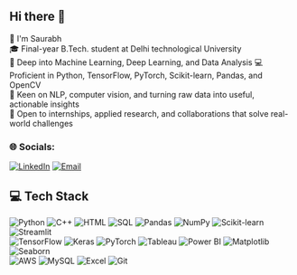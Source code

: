 ## Hi there 👋

👋 I'm Saurabh  
🎓 Final-year B.Tech. student at Delhi technological University  
🧠 Deep into Machine Learning, Deep Learning, and Data Analysis 
💻 Proficient in Python, TensorFlow, PyTorch, Scikit-learn, Pandas, and OpenCV  
🔎 Keen on NLP, computer vision, and turning raw data into useful, actionable insights  
🤝 Open to internships, applied research, and collaborations that solve real-world challenges  

### 🌐 Socials:
[![LinkedIn](https://img.shields.io/badge/LinkedIn-0A66C2?style=for-the-badge&logo=linkedin&logoColor=white)](https://www.linkedin.com/in/saurabh-saini-279117375/)
[![Email](https://img.shields.io/badge/Email-D14836?style=for-the-badge&logo=gmail&logoColor=white)](mailto:saurabh.saini0904@gmail.com)

## 💻 Tech Stack

![Python](https://img.shields.io/badge/Python-3776AB?style=for-the-badge&logo=python&logoColor=white) 
![C++](https://img.shields.io/badge/C++-00599C?style=for-the-badge&logo=c%2B%2B&logoColor=white)
![HTML](https://img.shields.io/badge/HTML-E34F26?style=for-the-badge&logo=html5&logoColor=white)
![SQL](https://img.shields.io/badge/SQL-4479A1?style=for-the-badge&logo=postgresql&logoColor=white) 
![Pandas](https://img.shields.io/badge/Pandas-150458?style=for-the-badge&logo=pandas&logoColor=white) 
![NumPy](https://img.shields.io/badge/NumPy-013243?style=for-the-badge&logo=numpy&logoColor=white) 
![Scikit-learn](https://img.shields.io/badge/Scikit--learn-F7931E?style=for-the-badge&logo=scikit-learn&logoColor=white) 
![Streamlit](https://img.shields.io/badge/Streamlit-FF4B4B?style=for-the-badge&logo=streamlit&logoColor=white)  
![TensorFlow](https://img.shields.io/badge/TensorFlow-FF6F00?style=for-the-badge&logo=tensorflow&logoColor=white)
![Keras](https://img.shields.io/badge/Keras-D00000?style=for-the-badge&logo=keras&logoColor=white)
![PyTorch](https://img.shields.io/badge/PyTorch-EE4C2C?style=for-the-badge&logo=pytorch&logoColor=white)
![Tableau](https://img.shields.io/badge/Tableau-E97627?style=for-the-badge&logo=tableau&logoColor=white) 
![Power BI](https://img.shields.io/badge/Power_BI-F2C811?style=for-the-badge&logo=microsoft-power-bi&logoColor=white) 
![Matplotlib](https://img.shields.io/badge/Matplotlib-11557C?style=for-the-badge&logo=matplotlib&logoColor=white) 
![Seaborn](https://img.shields.io/badge/Seaborn-4C72B0?style=for-the-badge&logo=seaborn&logoColor=white)  
![AWS](https://img.shields.io/badge/AWS-FF9900?style=for-the-badge&logo=amazon-aws&logoColor=white) 
![MySQL](https://img.shields.io/badge/MySQL-4479A1?style=for-the-badge&logo=mysql&logoColor=white) 
![Excel](https://img.shields.io/badge/Excel-217346?style=for-the-badge&logo=microsoft-excel&logoColor=white) 
![Git](https://img.shields.io/badge/Git-F05032?style=for-the-badge&logo=git&logoColor=white)  


